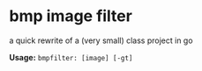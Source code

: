 # bmp image filter
a quick rewrite of a (very small) class project in go  

**Usage:** `bmpfilter: [image] [-gt]`